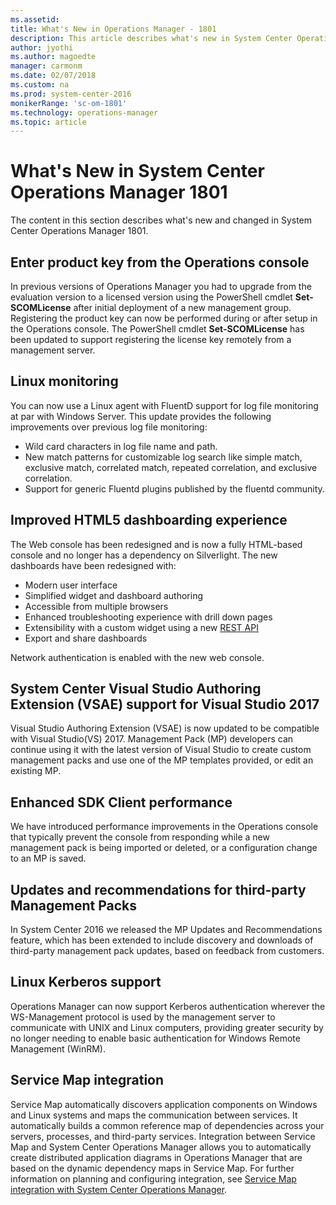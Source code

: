 ```yaml
---
ms.assetid: 
title: What's New in Operations Manager - 1801
description: This article describes what's new in System Center Operations Manager 1801 compared to previous versions. 
author: jyothi
ms.author: magoedte
manager: carmonm
ms.date: 02/07/2018
ms.custom: na
ms.prod: system-center-2016
monikerRange: 'sc-om-1801'
ms.technology: operations-manager
ms.topic: article
---
```


# What's New in System Center Operations Manager 1801

The content in this section describes what's new and changed in System Center Operations Manager 1801.

## Enter product key from the Operations console

In previous versions of Operations Manager you had to upgrade from the evaluation version to a licensed version using the PowerShell cmdlet **Set-SCOMLicense** after initial deployment of a new management group.  Registering the product key can now be performed during or after setup in the Operations console. The PowerShell cmdlet **Set-SCOMLicense** has been updated to support registering the license key remotely from a management server.

## Linux monitoring 

You can now use a Linux agent with FluentD support for log file monitoring at par with Windows Server.  This update provides the following improvements over previous log file monitoring:

- Wild card characters in log file name and path.
- New match patterns for customizable log search like simple match, exclusive match, correlated match, repeated correlation, and exclusive correlation.
- Support for generic Fluentd plugins published by the fluentd community.

## Improved HTML5 dashboarding experience
The Web console has been redesigned and is now a fully HTML-based console and no longer has a dependency on Silverlight.  The new dashboards have been redesigned with:  

* Modern user interface
* Simplified widget and dashboard authoring
* Accessible from multiple browsers
* Enhanced troubleshooting experience with drill down pages
* Extensibility with a custom widget using a new [REST API](https://docs.microsoft.com/rest/operationsmanager)
* Export and share dashboards

Network authentication is enabled with the new web console.  

## System Center Visual Studio Authoring Extension (VSAE) support for Visual Studio 2017 
Visual Studio Authoring Extension (VSAE) is now updated to be compatible with Visual Studio(VS) 2017. Management Pack (MP) developers can continue using it with the latest version of Visual Studio to create custom management packs and use one of the MP templates provided, or edit an existing MP.   

## Enhanced SDK Client performance 
We have introduced performance improvements in the Operations console that typically prevent the console from responding while a new management pack is being imported or deleted, or a configuration change to an MP is saved.  

## Updates and recommendations for third-party Management Packs

In System Center 2016 we released the MP Updates and Recommendations feature, which has been extended to include discovery and downloads of third-party management pack updates, based on feedback from customers. 

## Linux Kerberos support 
Operations Manager can now support Kerberos authentication wherever the WS-Management protocol is used by the management server to communicate with UNIX and Linux computers, providing greater security by no longer needing to enable basic authentication for Windows Remote Management (WinRM). 

## Service Map integration
Service Map automatically discovers application components on Windows and Linux systems and maps the communication between services. It automatically builds a common reference map of dependencies across your servers, processes, and third-party services. Integration between Service Map and System Center Operations Manager allows you to automatically create distributed application diagrams in Operations Manager that are based on the dynamic dependency maps in Service Map.  For further information on planning and configuring  integration, see [Service Map integration with System Center Operations Manager](https://docs.microsoft.com/azure/operations-management-suite/operations-management-suite-service-map-scom).  
